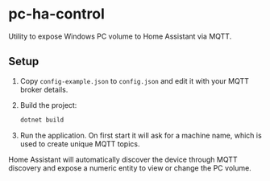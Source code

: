 # pc-ha-control

Utility to expose Windows PC volume to Home Assistant via MQTT.

## Setup

1. Copy `config-example.json` to `config.json` and edit it with your MQTT
   broker details.
2. Build the project:

   ```sh
   dotnet build
   ```
3. Run the application. On first start it will ask for a machine name, which is
   used to create unique MQTT topics.

Home Assistant will automatically discover the device through MQTT discovery
and expose a numeric entity to view or change the PC volume.

